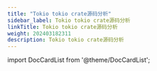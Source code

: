 ```yaml
---
title: "Tokio tokio crate源码分析"
sidebar_label: Tokio tokio crate源码分析
linkTitle: Tokio tokio crate源码分析
weight: 202403182311
description: Tokio tokio crate源码分析
---
```


import DocCardList from '@theme/DocCardList';

<DocCardList />
